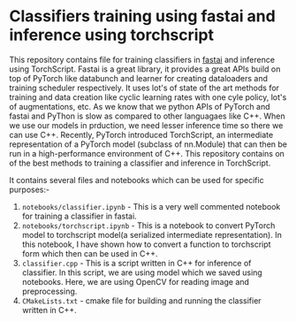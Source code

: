# Classifiers training using fastai and inference using torchscript
  This repository contains file for training classifiers in [fastai](https://www.fast.ai/) and inference using TorchScript. Fastai is a great library, it provides a great APIs build on top of PyTorch like databunch and learner for creating dataloaders and training scheduler respectively. It uses lot's of state of the art methods for training and data creation like cyclic learning rates with one cyle policy, lot's of augmentations, etc. As we know that we python APIs of PyTorch and fastai and PyThon is slow as compared to other languagaes like C++. When we use our models in prduction, we need lesser inference time so there we can use C++. Recently, PyTorch introduced TorchScript, an intermediate representation of a PyTorch model (subclass of nn.Module) that can then be run in a high-performance environment of C++. This repository contains on of the best methods to training a classifier and inference in TorchScript.
  
  It contains several files and notebooks which can be used for specific purposes:-                                           
  1. `notebooks/classifier.ipynb` - This is a very well commented notebook for training a classifier in fastai.
  2. `notebooks/torchscript.ipynb` - This is a notebook to convert PyTorch model to torchscript model(a serialized intermediate representation). In this notebook, I have shown how to convert a function to torchscript form which then can be used in C++.
  3. `classifier.cpp` - This is a script written in C++ for inference of classifier. In this script, we are using model which we saved using notebooks. Here, we are using OpenCV for reading image and preprocessing.
  4. `CMakeLists.txt` - cmake file for building and running the classifier written in C++.
  
  
  
